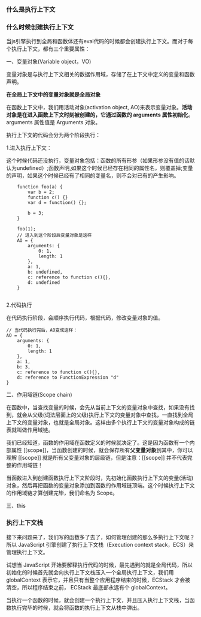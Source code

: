 ### 什么是执行上下文

### 什么时候创建执行上下文 
当js引擎执行到全局和函数体还有eval代码的时候都会创建执行上下文。而对于每个执行上下文，都有三个重要属性：

一、变量对象(Variable object，VO)
    
变量对象是与执行上下文相关的数据作用域，存储了在上下文中定义的变量和函数声明。

**在全局上下文中的变量对象就是全局对象**
    
在函数上下文中，我们用活动对象(activation object, AO)来表示变量对象。**活动对象是在进入函数上下文时刻被创建的，它通过函数的 arguments 属性初始化**。arguments 属性值是 Arguments 对象。


执行上下文的代码会分为两个阶段执行：

1.进入执行上下文： 

这个时候代码还没执行，变量对象包括：函数的所有形参（如果形参没有值的话默认为undefined）;函数声明,如果这个时候已经存在相同的属性名，则覆盖掉;变量的声明，如果这个时候已经有了相同的变量名，则不会对已有的产生影响。
```
    function foo(a) {
        var b = 2;
        function c() {}
        var d = function() {};

        b = 3;
    }

    foo(1);
    // 进入到这个阶段后变量对象是这样
    AO = {
        arguments: {
            0: 1,
            length: 1
        },
        a: 1,
        b: undefined,
        c: reference to function c(){},
        d: undefined
    }
    
```
2.代码执行

在代码执行阶段，会顺序执行代码，根据代码，修改变量对象的值。
```
// 当代码执行完后，AO变成这样：
AO = {
    arguments: {
        0: 1,
        length: 1
    },
    a: 1,
    b: 3,
    c: reference to function c(){},
    d: reference to FunctionExpression "d"
}
```

    
二、作用域链(Scope chain)

在函数中，当查找变量的时候，会先从当前上下文的变量对象中查找，如果没有找到，就会从父级(词法层面上的父级)执行上下文的变量对象中查找，一直找到全局上下文的变量对象，也就是全局对象。这样由多个执行上下文的变量对象构成的链表就叫做作用域链。

我们已经知道，函数的作用域在函数定义的时候就决定了。这是因为函数有一个内部属性 [[scope]]，当函数创建的时候，就会保存所有**父变量对象**到其中，你可以理解 [[scope]] 就是所有父变量对象的层级链，但是注意：[[scope]] 并不代表完整的作用域链！

当函数进入到创建函数执行上下文阶段时，先初始化函数执行上下文的变量(活动)对象，然后再把函数的变量对象添加到函数的作用域链顶端。这个时候执行上下文的作用域链才算创建完毕，我们命名为 Scope。

三、this
### 执行上下文栈
接下来问题来了，我们写的函数多了去了，如何管理创建的那么多执行上下文呢？
所以 JavaScript 引擎创建了执行上下文栈（Execution context stack，ECS）来管理执行上下文。

试想当 JavaScript 开始要解释执行代码的时候，最先遇到的就是全局代码，所以初始化的时候首先就会向执行上下文栈压入一个全局执行上下文，我们用 globalContext 表示它，并且只有当整个应用程序结束的时候，ECStack 才会被清空，所以程序结束之前， ECStack 最底部永远有个 globalContext。

当执行一个函数的时候，就会创建一个执行上下文，并且压入执行上下文栈，当函数执行完毕的时候，就会将函数的执行上下文从栈中弹出。

